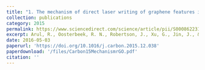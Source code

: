 ```yaml
---
title: "1. The mechanism of direct laser writing of graphene features into graphene oxide films involves photoreduction and thermally assisted structural rearrangement"
collection: publications
category: 2015
permalink: https://www.sciencedirect.com/science/article/pii/S0008622315305182
excerpt: Arul, R., Oosterbeek, R. N., Robertson, J., Xu, G., Jin, J., & Simpson, M. C. (2016). The mechanism of direct laser writing of graphene features into graphene oxide films involves photoreduction and thermally assisted structural rearrangement. Carbon, 99, 423-431.
date: 2016-05-03
paperurl: 'https://doi.org/10.1016/j.carbon.2015.12.038'
paperdownload: '/files/Carbon15MechanismrGO.pdf'
citation: ''
---
```

